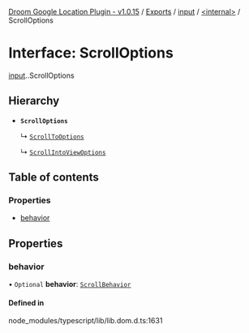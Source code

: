 [Droom Google Location Plugin - v1.0.15](../README.md) / [Exports](../modules.md) / [input](../modules/input.md) / [<internal\>](../modules/input._internal_.md) / ScrollOptions

# Interface: ScrollOptions

[input](../modules/input.md).[<internal>](../modules/input._internal_.md).ScrollOptions

## Hierarchy

- **`ScrollOptions`**

  ↳ [`ScrollToOptions`](input._internal_.ScrollToOptions.md)

  ↳ [`ScrollIntoViewOptions`](input._internal_.ScrollIntoViewOptions.md)

## Table of contents

### Properties

- [behavior](input._internal_.ScrollOptions.md#behavior)

## Properties

### behavior

• `Optional` **behavior**: [`ScrollBehavior`](../modules/input._internal_.md#scrollbehavior)

#### Defined in

node_modules/typescript/lib/lib.dom.d.ts:1631
